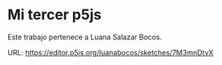 # Mi tercer p5js

Este trabajo pertenece a Luana Salazar Bocos.

URL: https://editor.p5js.org/luanabocos/sketches/7M3mnDtvX